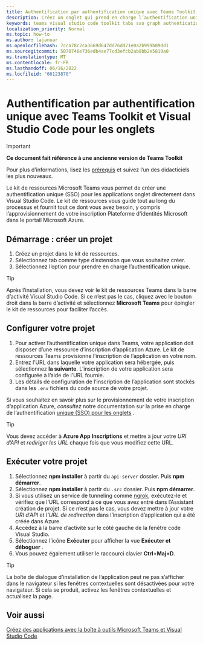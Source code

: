 ```yaml
---
title: Authentification par authentification unique avec Teams Toolkit et Visual Studio Code pour les onglets
description: Créez un onglet qui prend en charge l’authentification unique et les appels Microsoft Graph directement dans Visual Studio Code avec le kit de ressources Microsoft Teams.
keywords: teams visual studio code toolkit tabs sso graph authentication Azure identity platform
localization_priority: Normal
ms.topic: how-to
ms.author: lajanuar
ms.openlocfilehash: 7cca78c2ca3669d647dd76dd71e0a2b999b09dd1
ms.sourcegitcommit: 5070746e736edb4ae77cd3efcb2ab8bb2e5819a0
ms.translationtype: MT
ms.contentlocale: fr-FR
ms.lasthandoff: 06/16/2022
ms.locfileid: "66123870"
---
```

# <a name="single-sign-on-authentication-with-teams-toolkit-and-visual-studio-code-for-tabs"></a>Authentification par authentification unique avec Teams Toolkit et Visual Studio Code pour les onglets

> [!IMPORTANT]
> **Ce document fait référence à une ancienne version de Teams Toolkit**
>
> Pour plus d’informations, lisez les [prérequis](../get-started/prerequisites.md) et suivez l’un des didacticiels les plus nouveaux.

Le kit de ressources Microsoft Teams vous permet de créer une authentification unique (SSO) pour les applications onglet directement dans Visual Studio Code. Le kit de ressources vous guide tout au long du processus et fournit tout ce dont vous avez besoin, y compris l’approvisionnement de votre inscription Plateforme d'identités Microsoft dans le portail Microsoft Azure.

## <a name="get-started--create-a-project"></a>Démarrage : créer un projet

1. Créez un projet dans le kit de ressources.
1. Sélectionnez tab comme type d’extension que vous souhaitez créer.
1. Sélectionnez l’option pour prendre en charge l’authentification unique.

> [!TIP]
> Après l’installation, vous devez voir le kit de ressources Teams dans la barre d’activité Visual Studio Code. Si ce n’est pas le cas, cliquez avec le bouton droit dans la barre d’activité et sélectionnez **Microsoft Teams** pour épingler le kit de ressources pour faciliter l’accès.

## <a name="configure-your-project"></a>Configurer votre projet

1. Pour activer l’authentification unique dans Teams, votre application doit disposer d’une ressource d’inscription d’application Azure. Le kit de ressources Teams provisionne l’inscription de l’application en votre nom.
1. Entrez l’URL dans laquelle votre application sera hébergée, puis sélectionnez **la suivante**. L’inscription de votre application sera configurée à l’aide de l’URL fournie.
1. Les détails de configuration de l’inscription de l’application sont stockés dans les `.env` fichiers du code source de votre projet.

Si vous souhaitez en savoir plus sur le provisionnement de votre inscription d’application Azure, *consultez*  notre documentation sur la prise en charge de l’authentification [unique (SSO) pour les onglets](../tabs/how-to/authentication/tab-sso-overview.md) .

> [!TIP]
> Vous devez accéder à **Azure App Inscriptions** et mettre à jour votre *URI d’API* et *rediriger les URL* chaque fois que vous modifiez cette URL.

## <a name="run-your-project"></a>Exécuter votre projet

1. Sélectionnez **npm installer** à partir du `api-server` dossier. Puis **npm démarrer**.
1. Sélectionnez **npm installer** à partir du `.src` dossier. Puis **npm démarrer**.
1. Si vous utilisez un service de tunneling comme [ngrok](https://ngrok.com/), exécutez-le et vérifiez que l’URL correspond à ce que vous avez entré dans l’Assistant création de projet. Si ce n’est pas le cas, vous devez mettre à jour votre *URI d’API* et *l’URL de redirection* dans l’inscription d’application qui a été créée dans Azure.
1. Accédez à la barre d’activité sur le côté gauche de la fenêtre code Visual Studio.
1. Sélectionnez l’icône **Exécuter** pour afficher la vue **Exécuter et déboguer** .
1. Vous pouvez également utiliser le raccourci clavier **Ctrl+Maj+D**.

> [!TIP]
> La boîte de dialogue d’installation de l’application peut ne pas s’afficher dans le navigateur si les fenêtres contextuelles sont désactivées pour votre navigateur. Si cela se produit, activez les fenêtres contextuelles et actualisez la page.

## <a name="see-also"></a>Voir aussi

[Créez des applications avec la boîte à outils Microsoft Teams et Visual Studio Code](visual-studio-code-overview.md)
